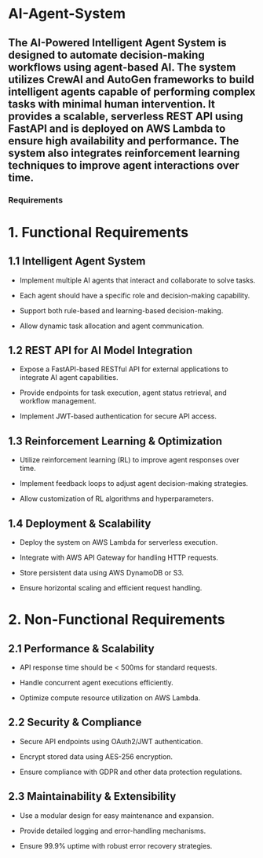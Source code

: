 # AI-Agent-System
## The AI-Powered Intelligent Agent System is designed to automate decision-making workflows using agent-based AI. The system utilizes CrewAI and AutoGen frameworks to build intelligent agents capable of performing complex tasks with minimal human intervention. It provides a scalable, serverless REST API using FastAPI and is deployed on AWS Lambda to ensure high availability and performance. The system also integrates reinforcement learning techniques to improve agent interactions over time.

### Requirements

# 1. Functional Requirements

## 1.1 Intelligent Agent System

- Implement multiple AI agents that interact and collaborate to solve tasks.

- Each agent should have a specific role and decision-making capability.

- Support both rule-based and learning-based decision-making.

- Allow dynamic task allocation and agent communication.

## 1.2 REST API for AI Model Integration

- Expose a FastAPI-based RESTful API for external applications to integrate AI agent capabilities.

- Provide endpoints for task execution, agent status retrieval, and workflow management.

- Implement JWT-based authentication for secure API access.

## 1.3 Reinforcement Learning & Optimization

- Utilize reinforcement learning (RL) to improve agent responses over time.

- Implement feedback loops to adjust agent decision-making strategies.

- Allow customization of RL algorithms and hyperparameters.

## 1.4 Deployment & Scalability

- Deploy the system on AWS Lambda for serverless execution.

- Integrate with AWS API Gateway for handling HTTP requests.

- Store persistent data using AWS DynamoDB or S3.

- Ensure horizontal scaling and efficient request handling.

# 2. Non-Functional Requirements

## 2.1 Performance & Scalability

- API response time should be < 500ms for standard requests.

- Handle concurrent agent executions efficiently.

- Optimize compute resource utilization on AWS Lambda.

## 2.2 Security & Compliance

- Secure API endpoints using OAuth2/JWT authentication.

- Encrypt stored data using AES-256 encryption.

- Ensure compliance with GDPR and other data protection regulations.

## 2.3 Maintainability & Extensibility

- Use a modular design for easy maintenance and expansion.

- Provide detailed logging and error-handling mechanisms.

- Ensure 99.9% uptime with robust error recovery strategies.
